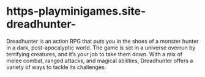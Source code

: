 # https-playminigames.site-dreadhunter-
Dreadhunter is an action RPG that puts you in the shoes of a monster hunter in a dark, post-apocalyptic world. The game is set in a universe overrun by terrifying creatures, and it’s your job to take them down. With a mix of melee combat, ranged attacks, and magical abilities, Dreadhunter offers a variety of ways to tackle its challenges.
